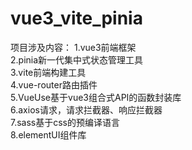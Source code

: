 # vue3_vite_pinia
项目涉及内容：
1.vue3前端框架<br>
2.pinia新一代集中式状态管理工具<br>
3.vite前端构建工具<br>
4.vue-router路由插件<br>
5.VueUse基于vue3组合式API的函数封装库<br>
6.axios请求，请求拦截器、响应拦截器<br>
7.sass基于css的预编译语言<br>
8.elementUI组件库<br>